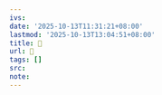 ```yaml
---
ivs:
date: '2025-10-13T11:31:21+08:00'
lastmod: '2025-10-13T13:04:51+08:00'
title: 󰩇
url: 󰩇
tags: []
src:
note:
---
```

